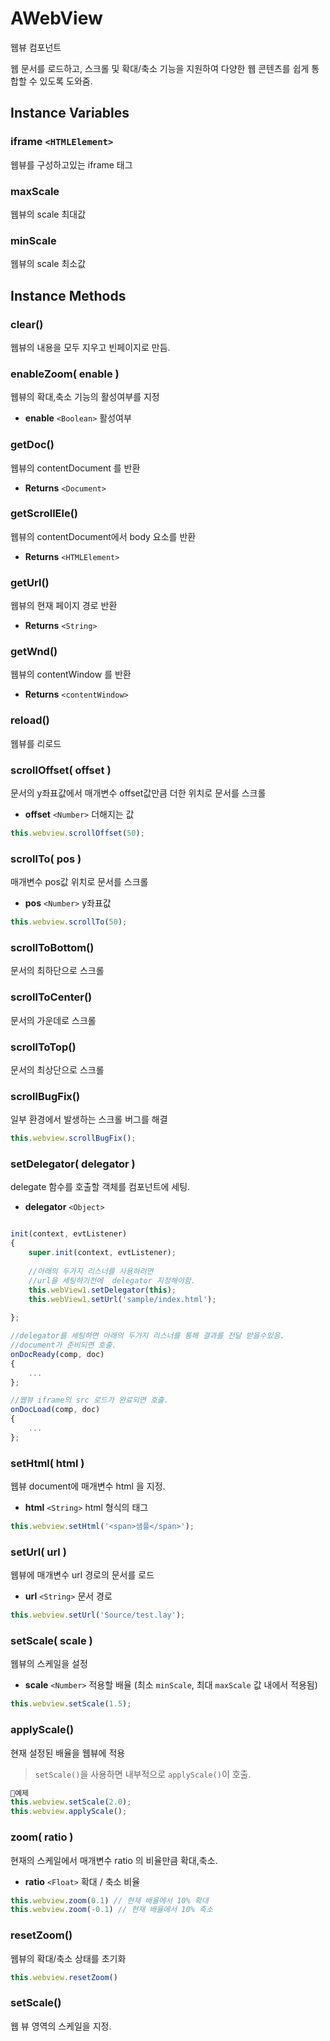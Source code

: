 # AWebView

웹뷰 컴포넌트

웹 문서를 로드하고, 스크롤 및 확대/축소 기능을 지원하여 다양한 웹 콘텐츠를 쉽게 통합할 수 있도록 도와줌.

## Instance Variables

### iframe `<HTMLElement>`

웹뷰를 구성하고있는 iframe 태그

### maxScale

웹뷰의 scale 최대값

### minScale

웹뷰의 scale 최소값

## Instance Methods

### clear()

웹뷰의 내용을 모두 지우고 빈페이지로 만듬.

### enableZoom( enable )

웹뷰의 확대,축소 기능의 활성여부를 지정

* **enable** `<Boolean>` 활성여부

### getDoc()

웹뷰의 contentDocument 를 반환

* **Returns** `<Document>`

### getScrollEle()

웹뷰의 contentDocument에서 body 요소를 반환

* **Returns** `<HTMLElement>`

### getUrl()

웹뷰의 현재 페이지 경로 반환

* **Returns** `<String>`

### getWnd()

웹뷰의 contentWindow 를 반환

* **Returns** `<contentWindow>`

### reload()

웹뷰를 리로드

### scrollOffset( offset )

문서의 y좌표값에서 매개변수 offset값만큼 더한 위치로 문서를 스크롤

* **offset** `<Number>` 더해지는 값

```js
this.webview.scrollOffset(50);
```

### scrollTo( pos )

매개변수 pos값 위치로 문서를 스크롤

* **pos** `<Number>` y좌표값

```js
this.webview.scrollTo(50);
```

### scrollToBottom()

문서의 최하단으로 스크롤

### scrollToCenter()

문서의 가운데로 스크롤

### scrollToTop()

문서의 최상단으로 스크롤

### scrollBugFix()

일부 환경에서 발생하는 스크롤 버그를 해결

```js
this.webview.scrollBugFix();
```

### setDelegator( delegator )

delegate 함수를 호출할 객체를 컴포넌트에 세팅.

* **delegator** `<Object>`

```js

init(context, evtListener)
{
	super.init(context, evtListener);
	
	//아래의 두가지 리스너를 사용하려면
	//url을 세팅하기전에  delegator 지정해야함.
	this.webView1.setDelegator(this);
	this.webView1.setUrl('sample/index.html');
	
};

//delegator를 세팅하면 아래의 두가지 리스너를 통해 결과를 전달 받을수있음.
//document가 준비되면 호출.
onDocReady(comp, doc)
{
	...
};

//웹뷰 iframe의 src 로드가 완료되면 호출.
onDocLoad(comp, doc)
{
	...
};
```

### setHtml( html )

웹뷰 document에 매개변수 html 을 지정.

* **html** `<String>` html 형식의 태그

```js
this.webview.setHtml('<span>샘플</span>');
```



### setUrl( url )

웹뷰에 매개변수 url 경로의 문서를 로드

* **url** `<String>` 문서 경로

```js
this.webview.setUrl('Source/test.lay');
```

### setScale( scale )

웹뷰의 스케일을 설정

* **scale** `<Number>` 적용할 배율 (최소 `minScale`, 최대 `maxScale` 값 내에서 적용됨)

```js
this.webview.setScale(1.5);
```

### applyScale()

현재 설정된 배율을 웹뷰에 적용

> `setScale()`을 사용하면 내부적으로 `applyScale()`이 호출.

```js
💫예제
this.webview.setScale(2.0); 
this.webview.applyScale();
```

### zoom( ratio )

현재의 스케일에서 매개변수 ratio 의 비율만큼 확대,축소.

* **ratio** `<Float>` 확대 / 축소 비율

```js
this.webview.zoom(0.1) // 현재 배율에서 10% 확대
this.webview.zoom(-0.1) // 현재 배율에서 10% 축소
```

### resetZoom()

웹뷰의 확대/축소 상태를 초기화

```js
this.webview.resetZoom()
```

### setScale()

웹 뷰 영역의 스케일을 지정.
